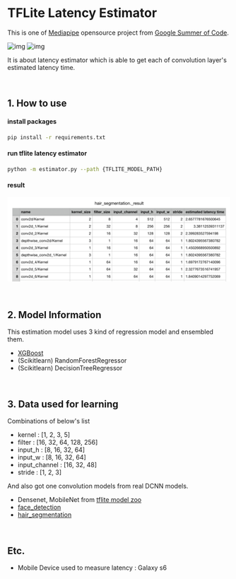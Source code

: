 

# TFLite Latency Estimator

This is one of [Mediapipe](https://google.github.io/mediapipe/) opensource project from [Google Summer of Code](https://summerofcode.withgoogle.com/). 

![img](https://www.embecosm.com/app/uploads/gsoc.png)
![img](https://google.github.io/mediapipe/images/mediapipe_small.png)

It is about latency estimator which is able to get each of convolution layer's estimated latency time. 

<br/>


## 1. How to use

#### install packages
```bash
pip install -r requirements.txt
```

#### run tflite latency estimator
```bash
python -m estimator.py --path {TFLITE_MODEL_PATH}
```

#### result

![img](./img/img.png)

<br/>

## 2. Model Information

This estimation model uses 3 kind of regression model and ensembled them. 

- [XGBoost](https://xgboost.readthedocs.io/en/latest/)
- (Scikitlearn) RandomForestRegressor
- (Scikitlearn) DecisionTreeRegressor

<br/>

## 3. Data used for learning

Combinations of below's list

- kernel : [1, 2, 3, 5]
- filter : [16, 32, 64, 128, 256]
- input_h : [8, 16, 32, 64]
- input_w : [8, 16, 32, 64]
- input_channel : [16, 32, 48]
- stride : [1, 2, 3]

And also got one convolution models from real DCNN models.

- Densenet, MobileNet from [tflite model zoo](https://www.tensorflow.org/lite/guide/hosted_models?hl=ko)
- [face_detection](https://github.com/google/mediapipe/blob/master/mediapipe/modules/face_detection/face_detection_short_range.tflite)
- [hair_segmentation](https://github.com/google/mediapipe/blob/master/mediapipe/models/hair_segmentation.tflite)

<br/>

## Etc.

- Mobile Device used to measure latency : Galaxy s6